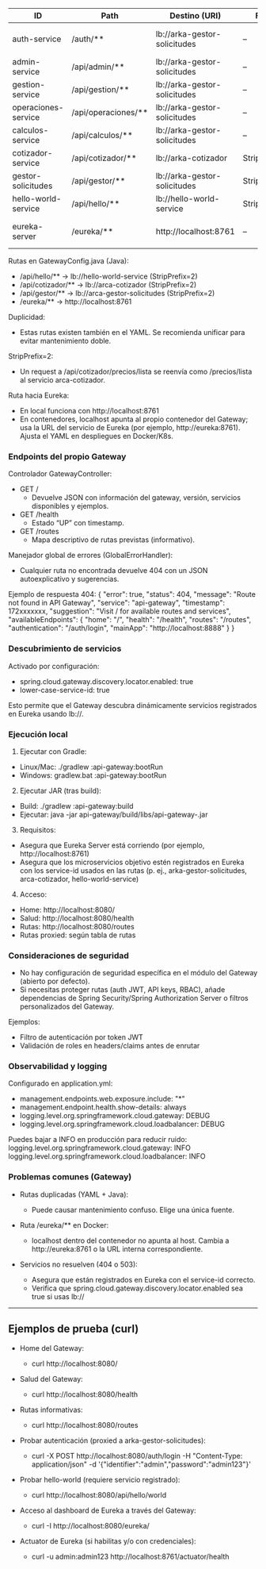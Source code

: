 
| ID                        | Path                  | Destino (URI)                     | Filtros            | Notas |
|--------------------------|-----------------------|-----------------------------------|--------------------|-------|
| auth-service             | /auth/**              | lb://arka-gestor-solicitudes      | –                  | Sin restricciones de roles |
| admin-service            | /api/admin/**         | lb://arka-gestor-solicitudes      | –                  | – |
| gestion-service          | /api/gestion/**       | lb://arka-gestor-solicitudes      | –                  | – |
| operaciones-service      | /api/operaciones/**   | lb://arka-gestor-solicitudes      | –                  | – |
| calculos-service         | /api/calculos/**      | lb://arka-gestor-solicitudes      | –                  | – |
| cotizador-service        | /api/cotizador/**     | lb://arka-cotizador               | StripPrefix=2      | Reenvía sin /api/cotizador |
| gestor-solicitudes       | /api/gestor/**        | lb://arka-gestor-solicitudes      | StripPrefix=2      | Reenvía sin /api/gestor |
| hello-world-service      | /api/hello/**         | lb://hello-world-service          | StripPrefix=2      | – |
| eureka-server            | /eureka/**            | http://localhost:8761             | –                  | Proxy directo al dashboard de Eureka |

Rutas en GatewayConfig.java (Java):
- /api/hello/** -> lb://hello-world-service (StripPrefix=2)
- /api/cotizador/** -> lb://arca-cotizador (StripPrefix=2)
- /api/gestor/** -> lb://arca-gestor-solicitudes (StripPrefix=2)
- /eureka/** -> http://localhost:8761

Duplicidad:
- Estas rutas existen también en el YAML. Se recomienda unificar para evitar mantenimiento doble.

StripPrefix=2:
- Un request a /api/cotizador/precios/lista se reenvía como /precios/lista al servicio arca-cotizador.

Ruta hacia Eureka:
- En local funciona con http://localhost:8761
- En contenedores, localhost apunta al propio contenedor del Gateway; usa la URL del servicio de Eureka (por ejemplo, http://eureka:8761). Ajusta el YAML en despliegues en Docker/K8s.

### Endpoints del propio Gateway

Controlador GatewayController:
- GET / 
  - Devuelve JSON con información del gateway, versión, servicios disponibles y ejemplos.
- GET /health
  - Estado “UP” con timestamp.
- GET /routes
  - Mapa descriptivo de rutas previstas (informativo).

Manejador global de errores (GlobalErrorHandler):
- Cualquier ruta no encontrada devuelve 404 con un JSON autoexplicativo y sugerencias.

Ejemplo de respuesta 404:
{
  "error": true,
  "status": 404,
  "message": "Route not found in API Gateway",
  "service": "api-gateway",
  "timestamp": 172xxxxxxx,
  "suggestion": "Visit / for available routes and services",
  "availableEndpoints": {
    "home": "/",
    "health": "/health",
    "routes": "/routes",
    "authentication": "/auth/login",
    "mainApp": "http://localhost:8888"
  }
}

### Descubrimiento de servicios

Activado por configuración:
- spring.cloud.gateway.discovery.locator.enabled: true
- lower-case-service-id: true

Esto permite que el Gateway descubra dinámicamente servicios registrados en Eureka usando lb://<service-id>.

### Ejecución local

1) Ejecutar con Gradle:
- Linux/Mac: ./gradlew :api-gateway:bootRun
- Windows:   gradlew.bat :api-gateway:bootRun

2) Ejecutar JAR (tras build):
- Build: ./gradlew :api-gateway:build
- Ejecutar: java -jar api-gateway/build/libs/api-gateway-<version>.jar

3) Requisitos:
- Asegura que Eureka Server está corriendo (por ejemplo, http://localhost:8761)
- Asegura que los microservicios objetivo estén registrados en Eureka con los service-id usados en las rutas (p. ej., arka-gestor-solicitudes, arca-cotizador, hello-world-service)

4) Acceso:
- Home: http://localhost:8080/
- Salud: http://localhost:8080/health
- Rutas: http://localhost:8080/routes
- Rutas proxied: según tabla de rutas

### Consideraciones de seguridad

- No hay configuración de seguridad específica en el módulo del Gateway (abierto por defecto).
- Si necesitas proteger rutas (auth JWT, API keys, RBAC), añade dependencias de Spring Security/Spring Authorization Server o filtros personalizados del Gateway.

Ejemplos:
- Filtro de autenticación por token JWT
- Validación de roles en headers/claims antes de enrutar

### Observabilidad y logging

Configurado en application.yml:
- management.endpoints.web.exposure.include: "*"
- management.endpoint.health.show-details: always
- logging.level.org.springframework.cloud.gateway: DEBUG
- logging.level.org.springframework.cloud.loadbalancer: DEBUG

Puedes bajar a INFO en producción para reducir ruido:
logging.level.org.springframework.cloud.gateway: INFO
logging.level.org.springframework.cloud.loadbalancer: INFO

### Problemas comunes (Gateway)

- Rutas duplicadas (YAML + Java):
  - Puede causar mantenimiento confuso. Elige una única fuente.

- Ruta /eureka/** en Docker:
  - localhost dentro del contenedor no apunta al host. Cambia a http://eureka:8761 o la URL interna correspondiente.

- Servicios no resuelven (404 o 503):
  - Asegura que están registrados en Eureka con el service-id correcto.
  - Verifica que spring.cloud.gateway.discovery.locator.enabled sea true si usas lb://

---

## Ejemplos de prueba (curl)

- Home del Gateway:
  - curl http://localhost:8080/

- Salud del Gateway:
  - curl http://localhost:8080/health

- Rutas informativas:
  - curl http://localhost:8080/routes

- Probar autenticación (proxied a arka-gestor-solicitudes):
  - curl -X POST http://localhost:8080/auth/login -H "Content-Type: application/json" -d '{"identifier":"admin","password":"admin123"}'

- Probar hello-world (requiere servicio registrado):
  - curl http://localhost:8080/api/hello/world

- Acceso al dashboard de Eureka a través del Gateway:
  - curl -I http://localhost:8080/eureka/

- Actuator de Eureka (si habilitas y/o con credenciales):
  - curl -u admin:admin123 http://localhost:8761/actuator/health
